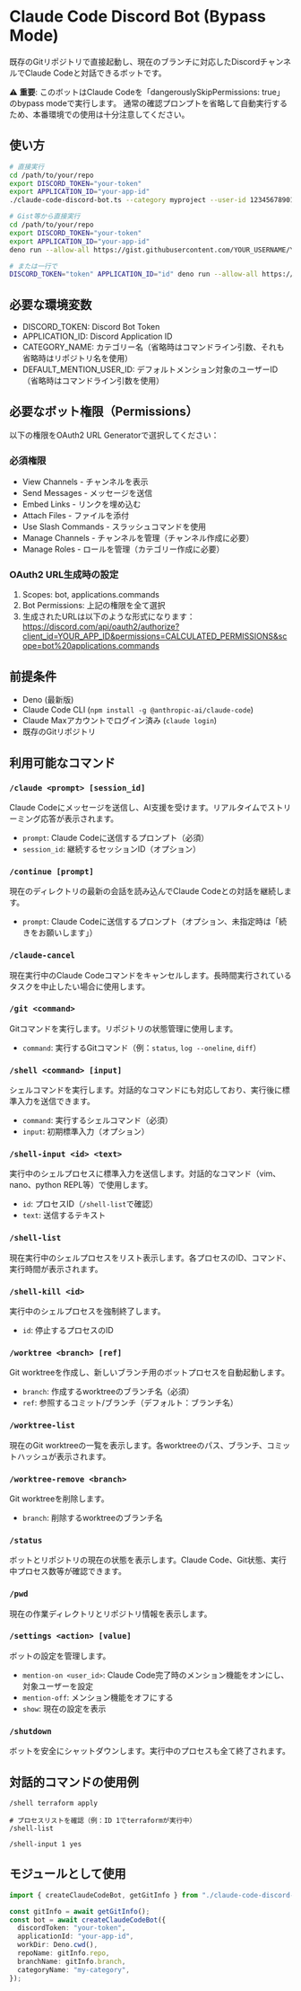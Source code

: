 # Claude Code Discord Bot (Bypass Mode)

既存のGitリポジトリで直接起動し、現在のブランチに対応したDiscordチャンネルでClaude Codeと対話できるボットです。

⚠️ **重要**: このボットはClaude Codeを「dangerouslySkipPermissions: true」のbypass modeで実行します。
通常の確認プロンプトを省略して自動実行するため、本番環境での使用は十分注意してください。

## 使い方

```bash
# 直接実行
cd /path/to/your/repo
export DISCORD_TOKEN="your-token"
export APPLICATION_ID="your-app-id"
./claude-code-discord-bot.ts --category myproject --user-id 123456789012345678

# Gist等から直接実行
cd /path/to/your/repo
export DISCORD_TOKEN="your-token"
export APPLICATION_ID="your-app-id"
deno run --allow-all https://gist.githubusercontent.com/YOUR_USERNAME/YOUR_GIST_ID/raw/claude-code-discord-bot.ts --category myproject --user-id 123456789012345678

# または一行で
DISCORD_TOKEN="token" APPLICATION_ID="id" deno run --allow-all https://gist.githubusercontent.com/YOUR_USERNAME/YOUR_GIST_ID/raw/claude-code-discord-bot.ts --category myproject --user-id 123456789012345678
```

## 必要な環境変数
- DISCORD_TOKEN: Discord Bot Token
- APPLICATION_ID: Discord Application ID
- CATEGORY_NAME: カテゴリー名（省略時はコマンドライン引数、それも省略時はリポジトリ名を使用）
- DEFAULT_MENTION_USER_ID: デフォルトメンション対象のユーザーID（省略時はコマンドライン引数を使用）

## 必要なボット権限（Permissions）
以下の権限をOAuth2 URL Generatorで選択してください：

### 必須権限
- View Channels - チャンネルを表示
- Send Messages - メッセージを送信
- Embed Links - リンクを埋め込む
- Attach Files - ファイルを添付
- Use Slash Commands - スラッシュコマンドを使用
- Manage Channels - チャンネルを管理（チャンネル作成に必要）
- Manage Roles - ロールを管理（カテゴリー作成に必要）

### OAuth2 URL生成時の設定
1. Scopes: bot, applications.commands
2. Bot Permissions: 上記の権限を全て選択
3. 生成されたURLは以下のような形式になります：
   https://discord.com/api/oauth2/authorize?client_id=YOUR_APP_ID&permissions=CALCULATED_PERMISSIONS&scope=bot%20applications.commands

## 前提条件
- Deno (最新版)
- Claude Code CLI (`npm install -g @anthropic-ai/claude-code`)
- Claude Maxアカウントでログイン済み (`claude login`)
- 既存のGitリポジトリ

## 利用可能なコマンド

### `/claude <prompt> [session_id]`
Claude Codeにメッセージを送信し、AI支援を受けます。リアルタイムでストリーミング応答が表示されます。
- `prompt`: Claude Codeに送信するプロンプト（必須）
- `session_id`: 継続するセッションID（オプション）

### `/continue [prompt]`
現在のディレクトリの最新の会話を読み込んでClaude Codeとの対話を継続します。
- `prompt`: Claude Codeに送信するプロンプト（オプション、未指定時は「続きをお願いします」）

### `/claude-cancel`
現在実行中のClaude Codeコマンドをキャンセルします。長時間実行されているタスクを中止したい場合に使用します。

### `/git <command>`
Gitコマンドを実行します。リポジトリの状態管理に使用します。
- `command`: 実行するGitコマンド（例：`status`, `log --oneline`, `diff`）

### `/shell <command> [input]`
シェルコマンドを実行します。対話的なコマンドにも対応しており、実行後に標準入力を送信できます。
- `command`: 実行するシェルコマンド（必須）
- `input`: 初期標準入力（オプション）

### `/shell-input <id> <text>`
実行中のシェルプロセスに標準入力を送信します。対話的なコマンド（vim、nano、python REPL等）で使用します。
- `id`: プロセスID（`/shell-list`で確認）
- `text`: 送信するテキスト

### `/shell-list`
現在実行中のシェルプロセスをリスト表示します。各プロセスのID、コマンド、実行時間が表示されます。

### `/shell-kill <id>`
実行中のシェルプロセスを強制終了します。
- `id`: 停止するプロセスのID

### `/worktree <branch> [ref]`
Git worktreeを作成し、新しいブランチ用のボットプロセスを自動起動します。
- `branch`: 作成するworktreeのブランチ名（必須）
- `ref`: 参照するコミット/ブランチ（デフォルト：ブランチ名）

### `/worktree-list`
現在のGit worktreeの一覧を表示します。各worktreeのパス、ブランチ、コミットハッシュが表示されます。

### `/worktree-remove <branch>`
Git worktreeを削除します。
- `branch`: 削除するworktreeのブランチ名

### `/status`
ボットとリポジトリの現在の状態を表示します。Claude Code、Git状態、実行中プロセス数等が確認できます。

### `/pwd`
現在の作業ディレクトリとリポジトリ情報を表示します。

### `/settings <action> [value]`
ボットの設定を管理します。
- `mention-on <user_id>`: Claude Code完了時のメンション機能をオンにし、対象ユーザーを設定
- `mention-off`: メンション機能をオフにする
- `show`: 現在の設定を表示

### `/shutdown`
ボットを安全にシャットダウンします。実行中のプロセスも全て終了されます。

## 対話的コマンドの使用例

```
/shell terraform apply

# プロセスリストを確認（例：ID 1でterraformが実行中）
/shell-list

/shell-input 1 yes

```

## モジュールとして使用

```typescript
import { createClaudeCodeBot, getGitInfo } from "./claude-code-discord-bot.ts";

const gitInfo = await getGitInfo();
const bot = await createClaudeCodeBot({
  discordToken: "your-token",
  applicationId: "your-app-id",
  workDir: Deno.cwd(),
  repoName: gitInfo.repo,
  branchName: gitInfo.branch,
  categoryName: "my-category",
});
```
